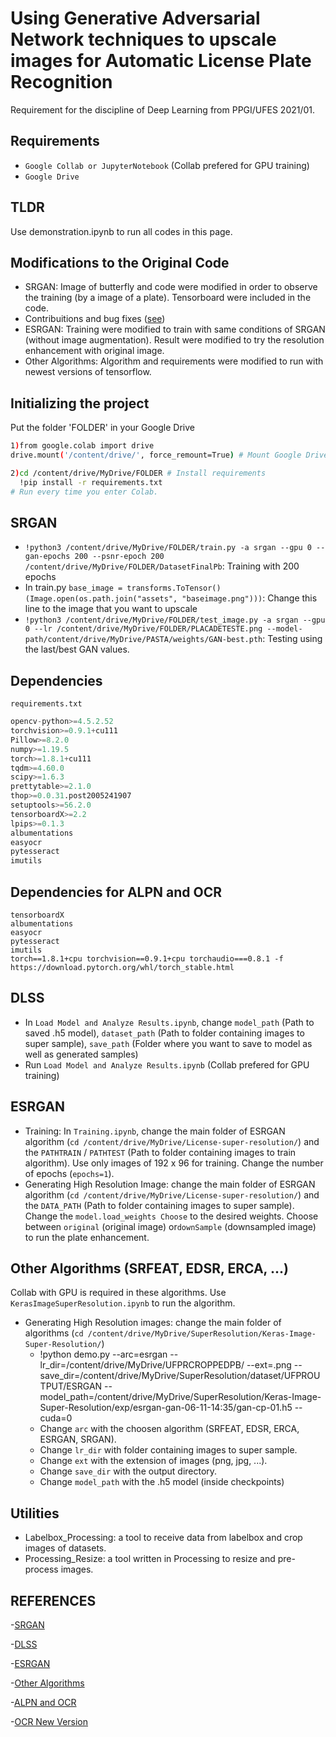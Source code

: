 # Using Generative Adversarial Network techniques to upscale images for Automatic License Plate Recognition

Requirement for the discipline of Deep Learning from PPGI/UFES 2021/01.

## Requirements

- `Google Collab or JupyterNotebook` (Collab prefered for GPU training)
- `Google Drive`

## TLDR

Use demonstration.ipynb to run all codes in this page.

## Modifications to the Original Code

- SRGAN: Image of butterfly and code were modified in order to observe the training (by a image of a plate). Tensorboard were included in the code.
- Contribuitions and bug fixes ([see](https://github.com/Lornatang/SRGAN-PyTorch))
- ESRGAN: Training were modified to train with same conditions of SRGAN (without image augmentation). Result were modified to try the resolution enhancement with original image.
- Other Algorithms: Algorithm and requirements were modified to run with newest versions of tensorflow.

## Initializing the project

Put the folder 'FOLDER' in your Google Drive

```bash
1)from google.colab import drive
drive.mount('/content/drive/', force_remount=True) # Mount Google Drive folders.

2)cd /content/drive/MyDrive/FOLDER # Install requirements
  !pip install -r requirements.txt
# Run every time you enter Colab.
```

## SRGAN

- `!python3 /content/drive/MyDrive/FOLDER/train.py -a srgan --gpu 0 --gan-epochs 200 --psnr-epoch 200 /content/drive/MyDrive/FOLDER/DatasetFinalPb`: Training with 200 epochs
- In train.py `base_image = transforms.ToTensor()(Image.open(os.path.join("assets", "baseimage.png")))`: Change this line to the image that you want to upscale
- `!python3 /content/drive/MyDrive/FOLDER/test_image.py -a srgan --gpu 0 --lr /content/drive/MyDrive/FOLDER/PLACADETESTE.png --model-path/content/drive/MyDrive/PASTA/weights/GAN-best.pth`: Testing using the last/best GAN values.

## Dependencies

`requirements.txt`

```python
opencv-python>=4.5.2.52
torchvision>=0.9.1+cu111
Pillow>=8.2.0
numpy>=1.19.5
torch>=1.8.1+cu111
tqdm>=4.60.0
scipy>=1.6.3
prettytable>=2.1.0
thop>=0.0.31.post2005241907
setuptools>=56.2.0
tensorboardX>=2.2
lpips>=0.1.3
albumentations
easyocr
pytesseract
imutils
```

## Dependencies for ALPN and OCR

```
tensorboardX
albumentations
easyocr
pytesseract
imutils
torch==1.8.1+cpu torchvision==0.9.1+cpu torchaudio===0.8.1 -f https://download.pytorch.org/whl/torch_stable.html
```

## DLSS

- In `Load Model and Analyze Results.ipynb`, change `model_path` (Path to saved .h5 model), `dataset_path` (Path to folder containing images to super sample), `save_path` (Folder where you want to save to model as well as generated samples)
- Run `Load Model and Analyze Results.ipynb` (Collab prefered for GPU training)

## ESRGAN

- Training: In `Training.ipynb`, change the main folder of ESRGAN algorithm (`cd /content/drive/MyDrive/License-super-resolution/`) and the `PATHTRAIN` / `PATHTEST` (Path to folder containing images to train algorithm). Use only images of 192 x 96 for training. Change the number of epochs (`epochs=1`).
- Generating High Resolution Image: change the main folder of ESRGAN algorithm (`cd /content/drive/MyDrive/License-super-resolution/`) and the `DATA_PATH` (Path to folder containing images to super sample). Change the `model.load_weights Choose` to the desired weights. Choose between `original` (original image) or`downSample` (downsampled image) to run the plate enhancement.

## Other Algorithms (SRFEAT, EDSR, ERCA, ...)

Collab with GPU is required in these algorithms.
Use `KerasImageSuperResolution.ipynb` to run the algorithm.

- Generating High Resolution images: change the main folder of algorithms (`cd /content/drive/MyDrive/SuperResolution/Keras-Image-Super-Resolution/`)
  - !python demo.py --arc=esrgan --lr_dir=/content/drive/MyDrive/UFPRCROPPEDPB/ --ext=.png --save_dir=/content/drive/MyDrive/SuperResolution/dataset/UFPROUTPUT/ESRGAN --model_path=/content/drive/MyDrive/SuperResolution/Keras-Image-Super-Resolution/exp/esrgan-gan-06-11-14:35/gan-cp-01.h5 --cuda=0
  - Change `arc` with the choosen algorithm (SRFEAT, EDSR, ERCA, ESRGAN, SRGAN).
  - Change `lr_dir` with folder containing images to super sample.
  - Change `ext` with the extension of images (png, jpg, ...).
  - Change `save_dir` with the output directory.
  - Change `model_path` with the .h5 model (inside checkpoints)

## Utilities

- Labelbox_Processing: a tool to receive data from labelbox and crop images of datasets.
- Processing_Resize: a tool written in Processing to resize and pre-process images.

## REFERENCES

-[SRGAN](https://github.com/Lornatang/SRGAN-PyTorch)

-[DLSS](https://github.com/vee-upatising/DLSS)

-[ESRGAN](https://github.com/zzxvictor/License-super-resolution)

-[Other Algorithms](https://github.com/hieubkset/Keras-Image-Super-Resolution)

-[ALPN and OCR](https://github.com/PhelaPoscam/ALPN-with-OpenCV-and-EasyOCR)

-[OCR New Version](https://platerecognizer.com/)
